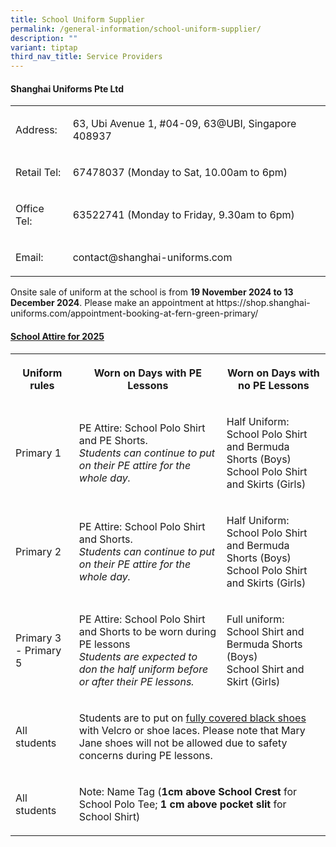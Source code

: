 ```yaml
---
title: School Uniform Supplier
permalink: /general-information/school-uniform-supplier/
description: ""
variant: tiptap
third_nav_title: Service Providers
---
```

<h4>Shanghai Uniforms Pte Ltd</h4>
<table style="minWidth: 50px">
<colgroup>
<col>
<col>
</colgroup>
<tbody>
<tr>
<td rowspan="1" colspan="1">
<p>Address:</p>
</td>
<td rowspan="1" colspan="1">
<p>63, Ubi Avenue 1, #04-09, 63@UBI, Singapore 408937</p>
</td>
</tr>
<tr>
<td rowspan="1" colspan="1">
<p>Retail Tel:</p>
</td>
<td rowspan="1" colspan="1">
<p>67478037 (Monday to Sat, 10.00am to 6pm)</p>
</td>
</tr>
<tr>
<td rowspan="1" colspan="1">
<p>Office Tel:</p>
</td>
<td rowspan="1" colspan="1">
<p>63522741 (Monday to Friday, 9.30am to 6pm)</p>
</td>
</tr>
<tr>
<td rowspan="1" colspan="1">
<p>Email:</p>
</td>
<td rowspan="1" colspan="1">
<p><a rel="noopener noreferrer nofollow" target="_blank">contact@shanghai-uniforms.com</a>
</p>
</td>
</tr>
</tbody>
</table>
<p>Onsite sale of uniform at the school is from <strong>19 November 2024 to 13 December 2024</strong>.
Please make an appointment at <a rel="noopener noreferrer nofollow" target="_blank">https://shop.shanghai-uniforms.com/appointment-booking-at-fern-green-primary/</a>
</p>
<h4><strong><u>School Attire for 2025</u></strong></h4>
<table style="minWidth: 75px">
<colgroup>
<col>
<col>
<col>
</colgroup>
<tbody>
<tr>
<th rowspan="1" colspan="1">
<p>Uniform rules</p>
</th>
<th rowspan="1" colspan="1">
<p>Worn on Days with PE Lessons</p>
</th>
<th rowspan="1" colspan="1">
<p>Worn on Days with no PE Lessons</p>
</th>
</tr>
<tr>
<td rowspan="1" colspan="1">
<p>Primary 1</p>
</td>
<td rowspan="1" colspan="1">
<p>PE Attire: School Polo Shirt and PE Shorts.
<br><em>Students can continue to put on their PE attire for the whole day.</em> 
<br>
</p>
</td>
<td rowspan="1" colspan="1">
<p>Half Uniform:
<br>School Polo Shirt and Bermuda Shorts (Boys)
<br>School Polo Shirt and Skirts (Girls)</p>
</td>
</tr>
<tr>
<td rowspan="1" colspan="1">
<p>Primary 2</p>
</td>
<td rowspan="1" colspan="1">
<p>PE Attire: School Polo Shirt and Shorts.
<br><em>Students can continue to put on their PE attire for the whole day.</em> 
<br>
</p>
</td>
<td rowspan="1" colspan="1">
<p>Half Uniform:
<br>School Polo Shirt and Bermuda Shorts (Boys)
<br>School Polo Shirt and Skirts (Girls)</p>
</td>
</tr>
<tr>
<td rowspan="1" colspan="1">
<p>Primary 3 - Primary 5</p>
</td>
<td rowspan="1" colspan="1">
<p>PE Attire: School Polo Shirt and Shorts to be worn during PE lessons
<br><em>Students are expected to don the half uniform before or after their PE lessons.</em>
</p>
</td>
<td rowspan="1" colspan="1">
<p>Full uniform:
<br>School Shirt and Bermuda Shorts (Boys)
<br>School Shirt and Skirt (Girls)</p>
</td>
</tr>
<tr>
<td rowspan="1" colspan="1">
<p>All students</p>
</td>
<td rowspan="1" colspan="2">
<p>Students are to put on <u>fully covered black shoes</u> with Velcro or shoe
laces. Please note that Mary Jane shoes will not be allowed due to safety
concerns during PE lessons.</p>
</td>
</tr>
<tr>
<td rowspan="1" colspan="1">
<p>All students</p>
</td>
<td rowspan="1" colspan="2">
<p>Note: Name Tag (<strong>1cm above School Crest</strong> for School Polo
Tee; <strong>1 cm above pocket slit</strong> for School Shirt)</p>
</td>
</tr>
</tbody>
</table>
<p></p>
